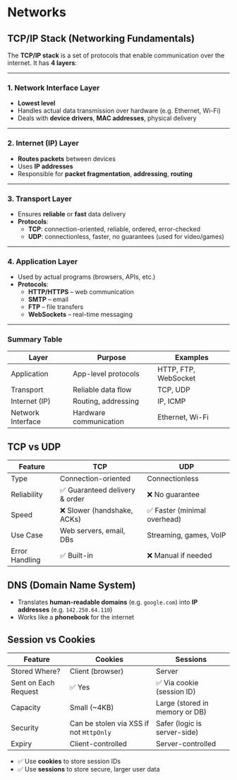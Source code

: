 # Networks

## TCP/IP Stack (Networking Fundamentals)

The **TCP/IP stack** is a set of protocols that enable communication over the internet. It has **4 layers**:

---

### 1. Network Interface Layer

- **Lowest level**
- Handles actual data transmission over hardware (e.g. Ethernet, Wi-Fi)
- Deals with **device drivers**, **MAC addresses**, physical delivery

---

### 2. Internet (IP) Layer

- **Routes packets** between devices
- Uses **IP addresses**
- Responsible for **packet fragmentation**, **addressing**, **routing**

---

### 3. Transport Layer

- Ensures **reliable** or **fast** data delivery
- **Protocols**:
  - **TCP**: connection-oriented, reliable, ordered, error-checked
  - **UDP**: connectionless, faster, no guarantees (used for video/games)

---

### 4. Application Layer

- Used by actual programs (browsers, APIs, etc.)
- **Protocols**:
  - **HTTP/HTTPS** – web communication
  - **SMTP** – email
  - **FTP** – file transfers
  - **WebSockets** – real-time messaging

---

### Summary Table

| Layer             | Purpose                | Examples             |
| ----------------- | ---------------------- | -------------------- |
| Application       | App-level protocols    | HTTP, FTP, WebSocket |
| Transport         | Reliable data flow     | TCP, UDP             |
| Internet (IP)     | Routing, addressing    | IP, ICMP             |
| Network Interface | Hardware communication | Ethernet, Wi-Fi      |

## TCP vs UDP

| Feature        | TCP                            | UDP                          |
| -------------- | ------------------------------ | ---------------------------- |
| Type           | Connection-oriented            | Connectionless               |
| Reliability    | ✅ Guaranteed delivery & order | ❌ No guarantee              |
| Speed          | ❌ Slower (handshake, ACKs)    | ✅ Faster (minimal overhead) |
| Use Case       | Web servers, email, DBs        | Streaming, games, VoIP       |
| Error Handling | ✅ Built-in                    | ❌ Manual if needed          |

## DNS (Domain Name System)

- Translates **human-readable domains** (e.g. `google.com`) into **IP addresses** (e.g. `142.250.64.110`)
- Works like a **phonebook** for the internet

## Session vs Cookies

| Feature              | Cookies                                 | Sessions                       |
| -------------------- | --------------------------------------- | ------------------------------ |
| Stored Where?        | Client (browser)                        | Server                         |
| Sent on Each Request | ✅ Yes                                  | ✅ Via cookie (session ID)     |
| Capacity             | Small (~4KB)                            | Large (stored in memory or DB) |
| Security             | Can be stolen via XSS if not `HttpOnly` | Safer (logic is server-side)   |
| Expiry               | Client-controlled                       | Server-controlled              |

- ✅ Use **cookies** to store session IDs
- ✅ Use **sessions** to store secure, larger user data

